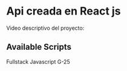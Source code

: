 # Api creada en React js

Video descriptivo del proyecto:

## Available Scripts

Fullstack Javascript G-25

